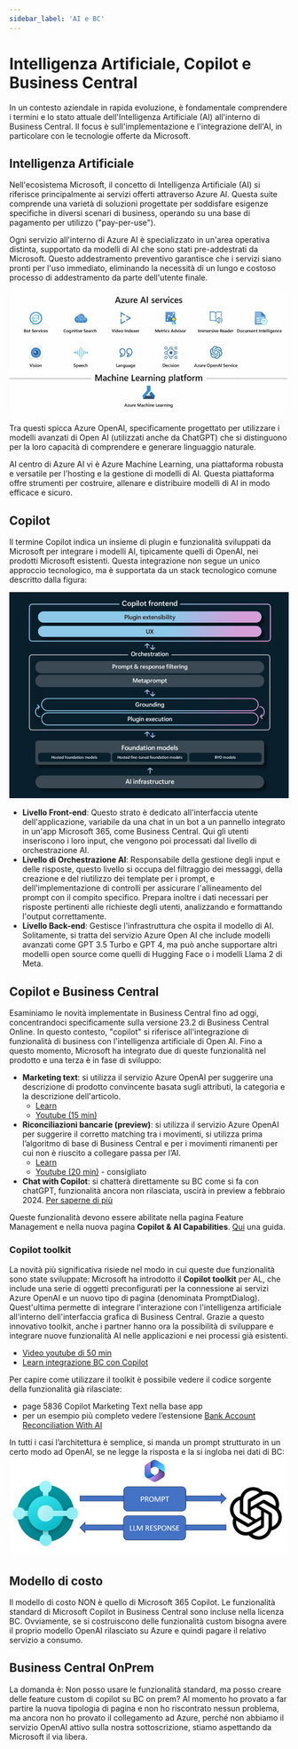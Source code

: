 ```yaml
---
sidebar_label: 'AI e BC'
---
```


# Intelligenza Artificiale, Copilot e Business Central

In un contesto aziendale in rapida evoluzione, è fondamentale comprendere i termini e lo stato attuale dell'Intelligenza Artificiale (AI) all'interno di Business Central. Il focus è sull'implementazione e l'integrazione dell'AI, in particolare con le tecnologie offerte da Microsoft.

## Intelligenza Artificiale

Nell'ecosistema Microsoft, il concetto di Intelligenza Artificiale (AI) si riferisce principalmente ai servizi offerti attraverso Azure AI. Questa suite comprende una varietà di soluzioni progettate per soddisfare esigenze specifiche in diversi scenari di business, operando su una base di pagamento per utilizzo ("pay-per-use"). 

Ogni servizio all'interno di Azure AI è specializzato in un'area operativa distinta, supportato da modelli di AI che sono stati pre-addestrati da Microsoft. Questo addestramento preventivo garantisce che i servizi siano pronti per l'uso immediato, eliminando la necessità di un lungo e costoso processo di addestramento da parte dell'utente finale.

![Azure AI](/img/business-central/ai-azureai.png)

Tra questi spicca Azure OpenAI, specificamente progettato per utilizzare i modelli avanzati di Open AI (utilizzati anche da ChatGPT) che si distinguono per la loro capacità di comprendere e generare linguaggio naturale.

Al centro di Azure AI vi è Azure Machine Learning, una piattaforma robusta e versatile per l'hosting e la gestione di modelli di AI. Questa piattaforma offre strumenti per costruire, allenare e distribuire modelli di AI in modo efficace e sicuro.

## Copilot
Il termine Copilot indica un insieme di plugin e funzionalità sviluppati da Microsoft per integrare i modelli AI, tipicamente quelli di OpenAI, nei prodotti Microsoft esistenti. Questa integrazione non segue un unico approccio tecnologico, ma è supportata da un stack tecnologico comune descritto dalla figura:

![Copilot](/img/business-central/ai-copilot.png)

* **Livello Front-end**: Questo strato è dedicato all'interfaccia utente dell'applicazione, variabile da una chat in un bot a un pannello integrato in un'app Microsoft 365, come Business Central. Qui gli utenti inseriscono i loro input, che vengono poi processati dal livello di orchestrazione AI.
* **Livello di Orchestrazione AI**: Responsabile della gestione degli input e delle risposte, questo livello si occupa del filtraggio dei messaggi, della creazione e del riutilizzo dei template per i prompt, e dell'implementazione di controlli per assicurare l'allineamento del prompt con il compito specifico. Prepara inoltre i dati necessari per risposte pertinenti alle richieste degli utenti, analizzando e formattando l'output correttamente.
* **Livello Back-end**: Gestisce l'infrastruttura che ospita il modello di AI. Solitamente, si tratta del servizio Azure Open AI che include modelli avanzati come GPT 3.5 Turbo e GPT 4, ma può anche supportare altri modelli open source come quelli di Hugging Face o i modelli Llama 2 di Meta.

## Copilot e Business Central

Esaminiamo le novità implementate in Business Central fino ad oggi, concentrandoci specificamente sulla versione 23.2 di Business Central Online. In questo contesto, "copilot" si riferisce all'integrazione di funzionalità di business con l'intelligenza artificiale di Open AI. Fino a questo momento, Microsoft ha integrato due di queste funzionalità nel prodotto e una terza è in fase di sviluppo:

* **Marketing text**: si utilizza il servizio Azure OpenAI per suggerire una descrizione di prodotto convincente basata sugli attributi, la categoria e la descrizione dell'articolo. 
    * [Learn](https://learn.microsoft.com/en-us/dynamics365/release-plan/2023wave2/smb/dynamics365-business-central/get-marketing-text-suggestions-copilot)
    * [Youtube (15 min)](https://www.youtube.com/watch?v=KpQS7c6YGRo&list=PL1FESh9FqyhT3WHs2IoXSd0GM4_NQY_bc&index=5&ab_channel=MicrosoftDynamics365BusinessCentral)
* **Riconciliazioni bancarie (preview)**: si utilizza il servizio Azure OpenAI per suggerire il corretto matching tra i movimenti, si utilizza prima l’algoritmo di base di Business Central e per i movimenti rimanenti per cui non è riuscito a collegare passa per l’AI. 
    * [Learn](https://learn.microsoft.com/en-us/dynamics365/release-plan/2023wave2/smb/dynamics365-business-central/complete-bank-account-reconciliation-faster-copilot)
    * [Youtube (20 min)](https://www.youtube.com/watch?v=jhfwx1K0I7Y&list=PL1FESh9FqyhT3WHs2IoXSd0GM4_NQY_bc&index=4&ab_channel=MicrosoftDynamics365BusinessCentral) - consigliato
* **Chat with Copilot**: si chatterà direttamente su BC come si fa con chatGPT, funzionalità ancora non rilasciata, uscirà in preview a febbraio 2024. [Per saperne di più](https://learn.microsoft.com/en-us/dynamics365/release-plan/2023wave2/smb/dynamics365-business-central/chat-copilot#try-it-out)

Queste funzionalità devono essere abilitate nella pagina Feature Management e nella nuova pagina **Copilot & AI Capabilities**. [Qui](https://yzhums.com/44565/) una guida.

### Copilot toolkit
La novità più significativa risiede nel modo in cui queste due funzionalità sono state sviluppate: Microsoft ha introdotto il **Copilot toolkit** per AL, che include una serie di oggetti preconfigurati per la connessione ai servizi Azure OpenAI e un nuovo tipo di pagina (denominata PromptDialog). Quest'ultima permette di integrare l'interazione con l'intelligenza artificiale all'interno dell'interfaccia grafica di Business Central. Grazie a questo innovativo toolkit, anche i partner hanno ora la possibilità di sviluppare e integrare nuove funzionalità AI nelle applicazioni e nei processi già esistenti.
* [Video youtube di 50 min](https://www.youtube.com/watch?v=lNASlydCidI&list=PL1FESh9FqyhT3WHs2IoXSd0GM4_NQY_bc&index=3&ab_channel=MicrosoftDynamics365BusinessCentral)
* [Learn integrazione BC con Copilot](https://learn.microsoft.com/it-it/dynamics365/business-central/dev-itpro/developer/ai-integration-landing-page)

Per capire come utilizzare il toolkit è possibile vedere il codice sorgente della funzionalità già rilasciate:
* page 5836 Copilot Marketing Text nella base app
* per un esempio più completo vedere l’estensione [Bank Account Reconciliation With AI](https://github.com/microsoft/ALAppExtensions/tree/main/Apps/W1/BankAccRecWithAI/app/src)

In tutti i casi l’architettura è semplice, si manda un prompt strutturato in un certo modo ad OpenAI, se ne legge la risposta e la si ingloba nei dati di BC:
![AI BC](/img/business-central/ai-bc.png)

## Modello di costo
Il modello di costo NON è quello di Microsoft 365 Copilot. Le funzionalità standard di Microsoft Copilot in Business Central sono incluse nella licenza BC. Ovviamente, se si costruiscono delle funzionalità custom bisogna avere il proprio modello OpenAI rilasciato su Azure e quindi pagare il relativo servizio a consumo.

## Business Central OnPrem
La domanda è: Non posso usare le funzionalità standard, ma posso creare delle feature custom di copilot su BC on prem? Al momento ho provato a far partire la nuova tipologia di pagina e non ho riscontrato nessun problema, ma ancora non ho provato il collegamento ad Azure, perché non abbiamo il servizio OpenAI attivo sulla nostra sottoscrizione, stiamo aspettando da Microsoft il via libera.
